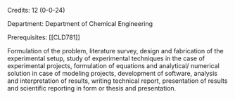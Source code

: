 Credits: 12 (0-0-24)

Department: Department of Chemical Engineering

Prerequisites: [[CLD781]]

Formulation of the problem, literature survey, design and fabrication of the experimental setup, study of experimental techniques in the case of experimental projects, formulation of equations and analytical/ numerical solution in case of modeling projects, development of software, analysis and interpretation of results, writing technical report, presentation of results and scientific reporting in form or thesis and presentation.